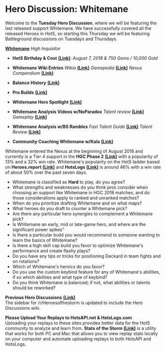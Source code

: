 # Hero Discussion: Whitemane

Welcome to the **Tuesday Hero Discussion**, where we will be featuring the last released support Whitemane.  We have successfully covered all the released Heroes in HotS, so starting this Thursday we will be featuring Battleground discussions on Tuesdays and Thursdays.

[**Whitemane**](https://vignette.wikia.nocookie.net/heroesofthestorm/images/6/66/Whitemane_-_Heroes_of_the_Storm.jpg/revision/latest/scale-to-width-down/350?cb=20180727160852) *High Inquisitor*

* **HotS Birthday & Cost** [**(Link)**](https://heroesofthestorm.gamepedia.com/List_of_heroes_by_release_date): *August 7, 2018 & 750 Gems / 10,000 Gold*

* **Whitemane Wiki Entries** *Wikia* [**(Link)**](http://heroesofthestorm.wikia.com/wiki/Whitemane) *Gamepedia* [**(Link)**](https://heroesofthestorm.gamepedia.com/Whitemane) *Nexus Compendium* [**(Link)**](http://nexuscompendium.com/hero.php?h=whitemane)

* **Balance History** [**(Link)**](https://heroespatchnotes.com/hero/whitemane.html)

* **Pro Builds** [**(Link)**](https://lerhond.pl/probuilds/whitemane/)

* **Whitemane Hero Spotlight**  [**(Link)**](https://www.youtube.com/watch?v=HdpqWokf3_w)

* **Whitemane Analysis Videos w/NoParadox** *Talent review* [**(Link)**](https://www.youtube.com/watch?v=NlLt4-DD7Qk) *Gameplay* [**(Link)**](https://www.youtube.com/watch?v=bMv0nP7nQJE)

* **Whitemane Analysis w/BS Rambles** *Fast Talent Guide* [**(Link)**](https://www.youtube.com/watch?v=XzMqJvwfjlw) *Talent Review* [**(Link)**](https://www.youtube.com/watch?v=heLZrs2wEfc) 

* **Community Coaching Whitemane w/Kala** [**(Link)**](https://www.youtube.com/watch?v=JLYmL_p0bKg)

Whitemane entered the Nexus at the beginning of August 2018 and currently is a Tier 4 support in the **HGC Phase 2** [**(Link)**](https://masterleague.net/meta/heroes/?t=326&t=328&t=327&t=367&t=349&t=285&t=297&t=286&t=281&t=255&t=280&t=253&t=279&t=252) with a popularity of 13% and a 32% win rate.  Whitemane's popularity on the HotS ladder based on **Heroes.report** [**(Link)**](https://heroes.report/heroes/Whitemane) and **HotsLogs** [**(Link)**](https://www.hotslogs.com/Sitewide/HeroDetails?Hero=Whitemane) is around 46% with a win rate of about 50% over the past seven days.  
  
* Whitemane is classified as **Hard** to play, do you agree?
* What strengths and weaknesses do you think pros consider when choosing an support like Whitemane in HGC 2018 matches, and do those considerations apply to ranked and unranked matches?
* When do you prioritize drafting Whitemane and on what maps?
* What heroes do you draft to counter a Whitemane pick?
* Are there any particular hero synergies to complement a Whitemane pick?
* Is Whitemane an early, mid or late-game hero, and where are the significant power spikes"
* Is there a particular build you would recommend to someone wanting to learn the basics of Whitemane?
* Is there a high skill cap build you favor to optimize Whitemane's performance and create flashy plays?
* Do you have any tips or tricks for positioning Deckard in team fights and on rotations?
* Which of Whitemane's heroics do you favor?  
* Do you use the custom keybind feature for any of Whitemane's abilities, if so which abilities and what type of keybind?
* Do you think Whitemane is balanced; if not, what abilities or talents should be reworked?

**Previous Hero Discussions** [**(Link)**](https://www.reddit.com/r/heroesofthestorm/wiki/herodiscussions)  
The sidebar for /r/Heroesofthestorm is updated to include the Hero Discussions wiki.

**Please Upload Your Replays to HotsAPI.net & HotsLogs.com**  
Uploading your replays to these sites provides better data for the HotS community to analyze and learn from. **Stats of the Storm** [**(Link)**](https://ebshimizu.github.io/stats-of-the-storm/) is a utility that works for both PC and Mac that allows you to view replay stats locally on your computer and automate uploading replays to both HotsAPI and HotsLogs.